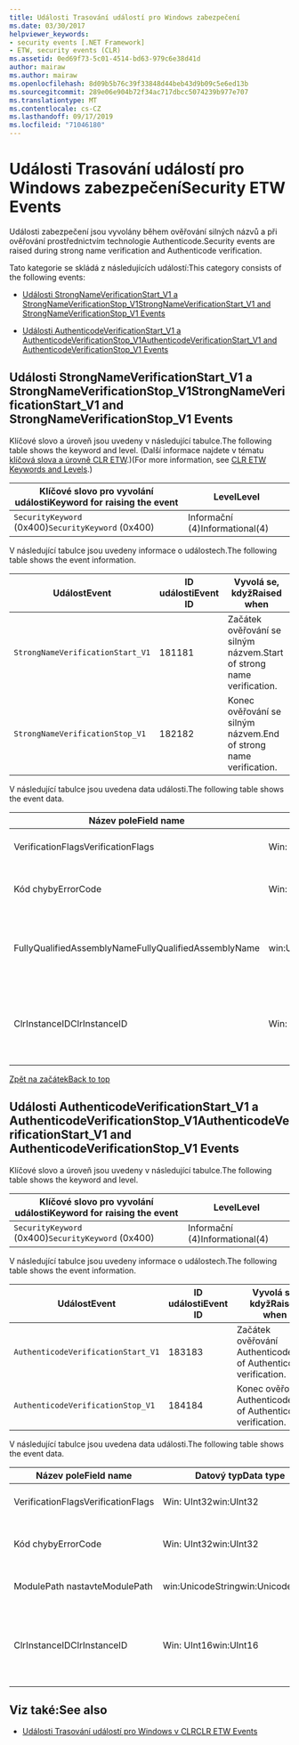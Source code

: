 ```yaml
---
title: Události Trasování událostí pro Windows zabezpečení
ms.date: 03/30/2017
helpviewer_keywords:
- security events [.NET Framework]
- ETW, security events (CLR)
ms.assetid: 0ed69f73-5c01-4514-bd63-979c6e38d41d
author: mairaw
ms.author: mairaw
ms.openlocfilehash: 8d09b5b76c39f33848d44beb43d9b09c5e6ed13b
ms.sourcegitcommit: 289e06e904b72f34ac717dbcc5074239b977e707
ms.translationtype: MT
ms.contentlocale: cs-CZ
ms.lasthandoff: 09/17/2019
ms.locfileid: "71046180"
---
```

# <a name="security-etw-events"></a><span data-ttu-id="c4e42-102">Události Trasování událostí pro Windows zabezpečení</span><span class="sxs-lookup"><span data-stu-id="c4e42-102">Security ETW Events</span></span>
<a name="top"></a><span data-ttu-id="c4e42-103">Události zabezpečení jsou vyvolány během ověřování silných názvů a při ověřování prostřednictvím technologie Authenticode.</span><span class="sxs-lookup"><span data-stu-id="c4e42-103">Security events are raised during strong name verification and Authenticode verification.</span></span>  
  
 <span data-ttu-id="c4e42-104">Tato kategorie se skládá z následujících událostí:</span><span class="sxs-lookup"><span data-stu-id="c4e42-104">This category consists of the following events:</span></span>  
  
- [<span data-ttu-id="c4e42-105">Události StrongNameVerificationStart_V1 a StrongNameVerificationStop_V1</span><span class="sxs-lookup"><span data-stu-id="c4e42-105">StrongNameVerificationStart_V1 and StrongNameVerificationStop_V1 Events</span></span>](#strongnameverificationstart_v1_and_strongnameverificationstop_v1_events)  
  
- [<span data-ttu-id="c4e42-106">Události AuthenticodeVerificationStart_V1 a AuthenticodeVerificationStop_V1</span><span class="sxs-lookup"><span data-stu-id="c4e42-106">AuthenticodeVerificationStart_V1 and AuthenticodeVerificationStop_V1 Events</span></span>](#authenticodeverificationstart_v1_and_authenticodeverificationstop_v1_events)  
  
<a name="strongnameverificationstart_v1_and_strongnameverificationstop_v1_events"></a>   
## <a name="strongnameverificationstart_v1-and-strongnameverificationstop_v1-events"></a><span data-ttu-id="c4e42-107">Události StrongNameVerificationStart_V1 a StrongNameVerificationStop_V1</span><span class="sxs-lookup"><span data-stu-id="c4e42-107">StrongNameVerificationStart_V1 and StrongNameVerificationStop_V1 Events</span></span>  
 <span data-ttu-id="c4e42-108">Klíčové slovo a úroveň jsou uvedeny v následující tabulce.</span><span class="sxs-lookup"><span data-stu-id="c4e42-108">The following table shows the keyword and level.</span></span> <span data-ttu-id="c4e42-109">(Další informace najdete v tématu [klíčová slova a úrovně CLR ETW](clr-etw-keywords-and-levels.md).)</span><span class="sxs-lookup"><span data-stu-id="c4e42-109">(For more information, see [CLR ETW Keywords and Levels](clr-etw-keywords-and-levels.md).)</span></span>  
  
|<span data-ttu-id="c4e42-110">Klíčové slovo pro vyvolání události</span><span class="sxs-lookup"><span data-stu-id="c4e42-110">Keyword for raising the event</span></span>|<span data-ttu-id="c4e42-111">Level</span><span class="sxs-lookup"><span data-stu-id="c4e42-111">Level</span></span>|  
|-----------------------------------|-----------|  
|<span data-ttu-id="c4e42-112">`SecurityKeyword` (0x400)</span><span class="sxs-lookup"><span data-stu-id="c4e42-112">`SecurityKeyword` (0x400)</span></span>|<span data-ttu-id="c4e42-113">Informační (4)</span><span class="sxs-lookup"><span data-stu-id="c4e42-113">Informational(4)</span></span>|  
  
 <span data-ttu-id="c4e42-114">V následující tabulce jsou uvedeny informace o událostech.</span><span class="sxs-lookup"><span data-stu-id="c4e42-114">The following table shows the event information.</span></span>  
  
|<span data-ttu-id="c4e42-115">Událost</span><span class="sxs-lookup"><span data-stu-id="c4e42-115">Event</span></span>|<span data-ttu-id="c4e42-116">ID události</span><span class="sxs-lookup"><span data-stu-id="c4e42-116">Event ID</span></span>|<span data-ttu-id="c4e42-117">Vyvolá se, když</span><span class="sxs-lookup"><span data-stu-id="c4e42-117">Raised when</span></span>|  
|-----------|--------------|-----------------|  
|`StrongNameVerificationStart_V1`|<span data-ttu-id="c4e42-118">181</span><span class="sxs-lookup"><span data-stu-id="c4e42-118">181</span></span>|<span data-ttu-id="c4e42-119">Začátek ověřování se silným názvem.</span><span class="sxs-lookup"><span data-stu-id="c4e42-119">Start of strong name verification.</span></span>|  
|`StrongNameVerificationStop_V1`|<span data-ttu-id="c4e42-120">182</span><span class="sxs-lookup"><span data-stu-id="c4e42-120">182</span></span>|<span data-ttu-id="c4e42-121">Konec ověřování se silným názvem.</span><span class="sxs-lookup"><span data-stu-id="c4e42-121">End of strong name verification.</span></span>|  
  
 <span data-ttu-id="c4e42-122">V následující tabulce jsou uvedena data události.</span><span class="sxs-lookup"><span data-stu-id="c4e42-122">The following table shows the event data.</span></span>  
  
|<span data-ttu-id="c4e42-123">Název pole</span><span class="sxs-lookup"><span data-stu-id="c4e42-123">Field name</span></span>|<span data-ttu-id="c4e42-124">Datový typ</span><span class="sxs-lookup"><span data-stu-id="c4e42-124">Data type</span></span>|<span data-ttu-id="c4e42-125">Popis</span><span class="sxs-lookup"><span data-stu-id="c4e42-125">Description</span></span>|  
|----------------|---------------|-----------------|  
|<span data-ttu-id="c4e42-126">VerificationFlags</span><span class="sxs-lookup"><span data-stu-id="c4e42-126">VerificationFlags</span></span>|<span data-ttu-id="c4e42-127">Win: UInt32</span><span class="sxs-lookup"><span data-stu-id="c4e42-127">win:UInt32</span></span>|<span data-ttu-id="c4e42-128">Příznaky ověřování.</span><span class="sxs-lookup"><span data-stu-id="c4e42-128">The verification flags.</span></span>|  
|<span data-ttu-id="c4e42-129">Kód chyby</span><span class="sxs-lookup"><span data-stu-id="c4e42-129">ErrorCode</span></span>|<span data-ttu-id="c4e42-130">Win: UInt32</span><span class="sxs-lookup"><span data-stu-id="c4e42-130">win:UInt32</span></span>|<span data-ttu-id="c4e42-131">Kód chyby HResult.</span><span class="sxs-lookup"><span data-stu-id="c4e42-131">The HResult error code.</span></span>|  
|<span data-ttu-id="c4e42-132">FullyQualifiedAssemblyName</span><span class="sxs-lookup"><span data-stu-id="c4e42-132">FullyQualifiedAssemblyName</span></span>|<span data-ttu-id="c4e42-133">win:UnicodeString</span><span class="sxs-lookup"><span data-stu-id="c4e42-133">win:UnicodeString</span></span>|<span data-ttu-id="c4e42-134">Plně kvalifikovaný název sestavení.</span><span class="sxs-lookup"><span data-stu-id="c4e42-134">The fully qualified assembly name.</span></span>|  
|<span data-ttu-id="c4e42-135">ClrInstanceID</span><span class="sxs-lookup"><span data-stu-id="c4e42-135">ClrInstanceID</span></span>|<span data-ttu-id="c4e42-136">Win: UInt16</span><span class="sxs-lookup"><span data-stu-id="c4e42-136">win:UInt16</span></span>|<span data-ttu-id="c4e42-137">Jedinečné ID pro instanci CLR nebo CoreCLR.</span><span class="sxs-lookup"><span data-stu-id="c4e42-137">Unique ID for the instance of CLR or CoreCLR.</span></span>|  
  
 [<span data-ttu-id="c4e42-138">Zpět na začátek</span><span class="sxs-lookup"><span data-stu-id="c4e42-138">Back to top</span></span>](#top)  
  
<a name="authenticodeverificationstart_v1_and_authenticodeverificationstop_v1_events"></a>   
## <a name="authenticodeverificationstart_v1-and-authenticodeverificationstop_v1-events"></a><span data-ttu-id="c4e42-139">Události AuthenticodeVerificationStart_V1 a AuthenticodeVerificationStop_V1</span><span class="sxs-lookup"><span data-stu-id="c4e42-139">AuthenticodeVerificationStart_V1 and AuthenticodeVerificationStop_V1 Events</span></span>  
 <span data-ttu-id="c4e42-140">Klíčové slovo a úroveň jsou uvedeny v následující tabulce.</span><span class="sxs-lookup"><span data-stu-id="c4e42-140">The following table shows the keyword and level.</span></span>  
  
|<span data-ttu-id="c4e42-141">Klíčové slovo pro vyvolání události</span><span class="sxs-lookup"><span data-stu-id="c4e42-141">Keyword for raising the event</span></span>|<span data-ttu-id="c4e42-142">Level</span><span class="sxs-lookup"><span data-stu-id="c4e42-142">Level</span></span>|  
|-----------------------------------|-----------|  
|<span data-ttu-id="c4e42-143">`SecurityKeyword` (0x400)</span><span class="sxs-lookup"><span data-stu-id="c4e42-143">`SecurityKeyword` (0x400)</span></span>|<span data-ttu-id="c4e42-144">Informační (4)</span><span class="sxs-lookup"><span data-stu-id="c4e42-144">Informational(4)</span></span>|  
  
 <span data-ttu-id="c4e42-145">V následující tabulce jsou uvedeny informace o událostech.</span><span class="sxs-lookup"><span data-stu-id="c4e42-145">The following table shows the event information.</span></span>  
  
|<span data-ttu-id="c4e42-146">Událost</span><span class="sxs-lookup"><span data-stu-id="c4e42-146">Event</span></span>|<span data-ttu-id="c4e42-147">ID události</span><span class="sxs-lookup"><span data-stu-id="c4e42-147">Event ID</span></span>|<span data-ttu-id="c4e42-148">Vyvolá se, když</span><span class="sxs-lookup"><span data-stu-id="c4e42-148">Raised when</span></span>|  
|-----------|--------------|-----------------|  
|`AuthenticodeVerificationStart_V1`|<span data-ttu-id="c4e42-149">183</span><span class="sxs-lookup"><span data-stu-id="c4e42-149">183</span></span>|<span data-ttu-id="c4e42-150">Začátek ověřování Authenticode</span><span class="sxs-lookup"><span data-stu-id="c4e42-150">Start of Authenticode verification.</span></span>|  
|`AuthenticodeVerificationStop_V1`|<span data-ttu-id="c4e42-151">184</span><span class="sxs-lookup"><span data-stu-id="c4e42-151">184</span></span>|<span data-ttu-id="c4e42-152">Konec ověřování Authenticode</span><span class="sxs-lookup"><span data-stu-id="c4e42-152">End of Authenticode verification.</span></span>|  
  
 <span data-ttu-id="c4e42-153">V následující tabulce jsou uvedena data události.</span><span class="sxs-lookup"><span data-stu-id="c4e42-153">The following table shows the event data.</span></span>  
  
|<span data-ttu-id="c4e42-154">Název pole</span><span class="sxs-lookup"><span data-stu-id="c4e42-154">Field name</span></span>|<span data-ttu-id="c4e42-155">Datový typ</span><span class="sxs-lookup"><span data-stu-id="c4e42-155">Data type</span></span>|<span data-ttu-id="c4e42-156">Popis</span><span class="sxs-lookup"><span data-stu-id="c4e42-156">Description</span></span>|  
|----------------|---------------|-----------------|  
|<span data-ttu-id="c4e42-157">VerificationFlags</span><span class="sxs-lookup"><span data-stu-id="c4e42-157">VerificationFlags</span></span>|<span data-ttu-id="c4e42-158">Win: UInt32</span><span class="sxs-lookup"><span data-stu-id="c4e42-158">win:UInt32</span></span>|<span data-ttu-id="c4e42-159">Příznaky ověřování.</span><span class="sxs-lookup"><span data-stu-id="c4e42-159">The verification flags.</span></span>|  
|<span data-ttu-id="c4e42-160">Kód chyby</span><span class="sxs-lookup"><span data-stu-id="c4e42-160">ErrorCode</span></span>|<span data-ttu-id="c4e42-161">Win: UInt32</span><span class="sxs-lookup"><span data-stu-id="c4e42-161">win:UInt32</span></span>|<span data-ttu-id="c4e42-162">Kód chyby HResult.</span><span class="sxs-lookup"><span data-stu-id="c4e42-162">The HResult error code.</span></span>|  
|<span data-ttu-id="c4e42-163">ModulePath nastavte</span><span class="sxs-lookup"><span data-stu-id="c4e42-163">ModulePath</span></span>|<span data-ttu-id="c4e42-164">win:UnicodeString</span><span class="sxs-lookup"><span data-stu-id="c4e42-164">win:UnicodeString</span></span>|<span data-ttu-id="c4e42-165">Cesta k modulu</span><span class="sxs-lookup"><span data-stu-id="c4e42-165">The module path.</span></span>|  
|<span data-ttu-id="c4e42-166">ClrInstanceID</span><span class="sxs-lookup"><span data-stu-id="c4e42-166">ClrInstanceID</span></span>|<span data-ttu-id="c4e42-167">Win: UInt16</span><span class="sxs-lookup"><span data-stu-id="c4e42-167">win:UInt16</span></span>|<span data-ttu-id="c4e42-168">Jedinečné ID pro instanci CLR nebo CoreCLR.</span><span class="sxs-lookup"><span data-stu-id="c4e42-168">Unique ID for the instance of CLR or CoreCLR.</span></span>|  
  
## <a name="see-also"></a><span data-ttu-id="c4e42-169">Viz také:</span><span class="sxs-lookup"><span data-stu-id="c4e42-169">See also</span></span>

- [<span data-ttu-id="c4e42-170">Události Trasování událostí pro Windows v CLR</span><span class="sxs-lookup"><span data-stu-id="c4e42-170">CLR ETW Events</span></span>](clr-etw-events.md)
